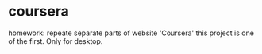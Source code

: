# coursera
homework: repeate separate parts of website 'Coursera'
this project is one of the first. Only for desktop. 
